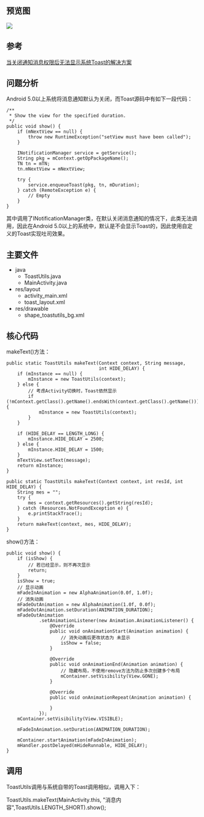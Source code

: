 ## 预览图

![](./toastutils.png)

## 参考

[当关闭通知消息权限后无法显示系统Toast的解决方案](http://mp.weixin.qq.com/s?__biz=MzAxMTI4MTkwNQ==&mid=2650821437&idx=1&sn=b2f9687d6edea1c3965a415e8d8becd8&chksm=80b787a3b7c00eb5e758e2432c2dfb28df00541b6c1b90bd9eb97303820310d851205a750b66&mpshare=1&scene=1&srcid=1110GiKRl8H0WwoJsjxZcO6D#rd)

## 问题分析

Android 5.0以上系统将消息通知默认为关闭，而Toast源码中有如下一段代码：

```
/**
 * Show the view for the specified duration.
 */
public void show() {
    if (mNextView == null) {
        throw new RuntimeException("setView must have been called");
    }

    INotificationManager service = getService();
    String pkg = mContext.getOpPackageName();
    TN tn = mTN;
    tn.mNextView = mNextView;

    try {
        service.enqueueToast(pkg, tn, mDuration);
    } catch (RemoteException e) {
        // Empty
    }
}
```

其中调用了INotificationManager类，在默认关闭消息通知的情况下，此类无法调用，因此在Android 5.0以上的系统中，默认是不会显示Toast的，因此使用自定义的Toast实现吐司效果。

## 主要文件

* java
	* ToastUtils.java
	* MainActivity.java
* res/layout
	* activity_main.xml
	* toast_layout.xml
* res/drawable
	* shape\_toastutils\_bg.xml
	

## 核心代码

makeText()方法：

```
public static ToastUtils makeText(Context context, String message,
                                  int HIDE_DELAY) {
    if (mInstance == null) {
        mInstance = new ToastUtils(context);
    } else {
        // 考虑Activity切换时，Toast依然显示
        if (!mContext.getClass().getName().endsWith(context.getClass().getName())) {
            mInstance = new ToastUtils(context);
        }
    }

    if (HIDE_DELAY == LENGTH_LONG) {
        mInstance.HIDE_DELAY = 2500;
    } else {
        mInstance.HIDE_DELAY = 1500;
    }
    mTextView.setText(message);
    return mInstance;
}
```

```
public static ToastUtils makeText(Context context, int resId, int HIDE_DELAY) {
    String mes = "";
    try {
        mes = context.getResources().getString(resId);
    } catch (Resources.NotFoundException e) {
        e.printStackTrace();
    }
    return makeText(context, mes, HIDE_DELAY);
}
```

show()方法：

```
public void show() {
    if (isShow) {
        // 若已经显示，则不再次显示
        return;
    }
    isShow = true;
    // 显示动画
    mFadeInAnimation = new AlphaAnimation(0.0f, 1.0f);
    // 消失动画
    mFadeOutAnimation = new AlphaAnimation(1.0f, 0.0f);
    mFadeOutAnimation.setDuration(ANIMATION_DURATION);
    mFadeOutAnimation
            .setAnimationListener(new Animation.AnimationListener() {
                @Override
                public void onAnimationStart(Animation animation) {
                    // 消失动画后更改状态为 未显示
                    isShow = false;
                }

                @Override
                public void onAnimationEnd(Animation animation) {
                    // 隐藏布局，不使用remove方法为防止多次创建多个布局
                    mContainer.setVisibility(View.GONE);
                }

                @Override
                public void onAnimationRepeat(Animation animation) {

                }
            });
    mContainer.setVisibility(View.VISIBLE);

    mFadeInAnimation.setDuration(ANIMATION_DURATION);

    mContainer.startAnimation(mFadeInAnimation);
    mHandler.postDelayed(mHideRunnable, HIDE_DELAY);
}
```

## 调用

ToastUtils调用与系统自带的Toast调用相似，调用入下：

ToastUtils.makeText(MainActivity.this, "消息内容",ToastUtils.LENGTH_SHORT).show();